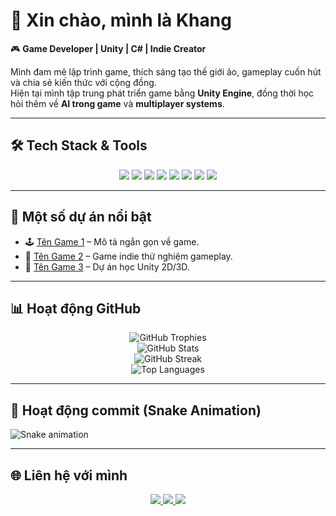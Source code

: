 # 👋 Xin chào, mình là Khang  

🎮 **Game Developer | Unity | C# | Indie Creator**  

Mình đam mê lập trình game, thích sáng tạo thế giới ảo, gameplay cuốn hút và chia sẻ kiến thức với cộng đồng.  
Hiện tại mình tập trung phát triển game bằng **Unity Engine**, đồng thời học hỏi thêm về **AI trong game** và **multiplayer systems**.  

---

## 🛠 Tech Stack & Tools  

<p align="center">
  <!-- Game Engine -->
  <img src="https://img.shields.io/badge/Unity-100000?style=for-the-badge&logo=unity&logoColor=white" />
  <img src="https://img.shields.io/badge/C%23-239120?style=for-the-badge&logo=c-sharp&logoColor=white" />
  
  <!-- Version Control -->
  <img src="https://img.shields.io/badge/Git-F05032?style=for-the-badge&logo=git&logoColor=white" />
  <img src="https://img.shields.io/badge/GitHub-181717?style=for-the-badge&logo=github&logoColor=white" />
  
  <!-- Graphics -->
  <img src="https://img.shields.io/badge/Blender-F5792A?style=for-the-badge&logo=blender&logoColor=white" />
  <img src="https://img.shields.io/badge/Photoshop-31A8FF?style=for-the-badge&logo=adobephotoshop&logoColor=white" />
  
  <!-- Others -->
  <img src="https://img.shields.io/badge/Visual%20Studio-5C2D91?style=for-the-badge&logo=visualstudio&logoColor=white" />
  <img src="https://img.shields.io/badge/JetBrains%20Rider-000000?style=for-the-badge&logo=jetbrains&logoColor=white" />
</p>

---

## 🚀 Một số dự án nổi bật  

- 🕹 [Tên Game 1](#) – Mô tả ngắn gọn về game.  
- 🎲 [Tên Game 2](#) – Game indie thử nghiệm gameplay.  
- 🌌 [Tên Game 3](#) – Dự án học Unity 2D/3D.  

---

## 📊 Hoạt động GitHub  

<p align="center">
  <img src="https://github-profile-trophy.vercel.app/?username=Khang-kh&theme=tokyonight&no-frame=true&no-bg=true&margin-w=4" alt="GitHub Trophies" />
  <br/>
  <img src="https://github-readme-stats.vercel.app/api?username=Khang-kh&theme=tokyonight&show_icons=true&hide_border=true&border_radius=12" alt="GitHub Stats" />
  <br/>
  <img src="https://github-readme-streak-stats.herokuapp.com?user=Khang-kh&theme=tokyonight&hide_border=true&border_radius=12" alt="GitHub Streak" />
  <br/>
  <img src="https://github-readme-stats.vercel.app/api/top-langs/?username=Khang-kh&layout=compact&theme=tokyonight&hide_border=true&border_radius=12&langs_count=8" alt="Top Languages" />
</p>

---

## 🐍 Hoạt động commit (Snake Animation)  

![Snake animation](https://github.com/Khang-kh/Khang-kh/blob/output/github-contribution-grid-snake.svg)

---

## 🌐 Liên hệ với mình  

<p align="center">
  <a href="https://www.facebook.com/" target="_blank">
    <img src="https://img.shields.io/badge/Facebook-1877F2?style=for-the-badge&logo=facebook&logoColor=white" />
  </a>
  <a href="https://www.linkedin.com/" target="_blank">
    <img src="https://img.shields.io/badge/LinkedIn-0A66C2?style=for-the-badge&logo=linkedin&logoColor=white" />
  </a>
  <a href="mailto:youremail@gmail.com">
    <img src="https://img.shields.io/badge/Gmail-D14836?style=for-the-badge&logo=gmail&logoColor=white" />
  </a>
</p>
